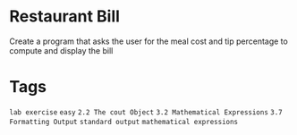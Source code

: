 # Restaurant Bill
Create a program that asks the user for the meal cost and tip percentage to compute and display the bill

# Tags
`lab exercise` `easy` `2.2 The cout Object` `3.2 Mathematical Expressions` `3.7 Formatting Output` `standard output` `mathematical expressions`
